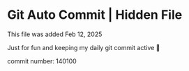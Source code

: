 # Git Auto Commit | Hidden File

This file was added Feb 12, 2025

Just for fun and keeping my daily git commit active 🤪

commit number: 140100
